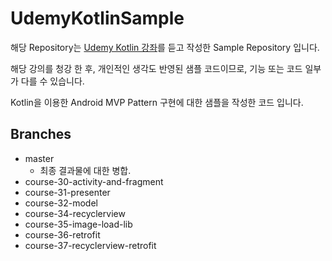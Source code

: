 UdemyKotlinSample
==================

해당 Repository는 [Udemy Kotlin 강좌][udemy]를 듣고 작성한 Sample Repository 입니다.

해당 강의를 청강 한 후, 개인적인 생각도 반영된 샘플 코드이므로, 기능 또는 코드 일부가 다를 수 있습니다.

Kotlin을 이용한 Android MVP Pattern 구현에 대한 샘플을 작성한 코드 입니다.

Branches
--------
* master
  * 최종 결과물에 대한 병합.
* course-30-activity-and-fragment
* course-31-presenter
* course-32-model
* course-34-recyclerview
* course-35-image-load-lib
* course-36-retrofit
* course-37-recyclerview-retrofit

 [udemy]: https://www.udemy.com/the_next_android_kotlin